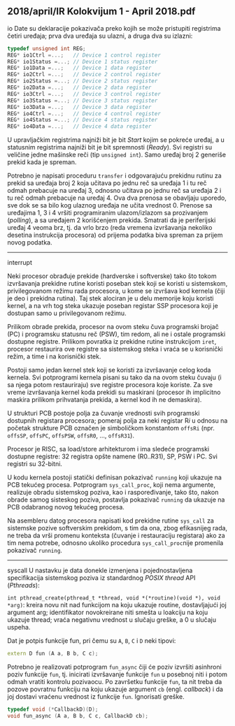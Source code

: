 2018/april/IR Kolokvijum 1 - April 2018.pdf
--------------------------------------------------------------------------------
io
Date su deklaracije pokazivača preko kojih se može pristupiti registrima četiri uređaja; prva
dva uređaja su ulazni, a druga dva su izlazni:

```cpp
typedef unsigned int REG;
REG* io1Ctrl =...;   // Device 1 control register
REG* io1Status =...; // Device 1 status register
REG* io1Data =...;   // Device 1 data register
REG* io2Ctrl =...;   // Device 2 control register
REG* io2Status =...; // Device 2 status register
REG* io2Data =...;   // Device 2 data register
REG* io3Ctrl =...;   // Device 3 control register
REG* io3Status =...; // Device 3 status register
REG* io3Data =...;   // Device 3 data register
REG* io4Ctrl =...;   // Device 4 control register
REG* io4Status =...; // Device 4 status register
REG* io4Data =...;   // Device 4 data register
```
U upravljačkim registrima najniži bit je bit *Start* kojim se pokreće uređaj,  a u statusnim
registrima najniži bit je bit spremnosti (*Ready*).  Svi registri su veličine jedne mašinske reči
(tip `unsigned int`). Samo uređaj broj 2 generiše prekid kada je spreman.

Potrebno je napisati proceduru `transfer` i odgovarajuću prekidnu rutinu za prekid sa uređaja
broj 2 koja učitava po jednu reč sa uređaja 1 i tu reč odmah prebacuje na uređaj 3, odnosno
učitava po jednu reč sa uređaja 2 i tu reč odmah prebacuje na uređaj 4. Ova dva prenosa se
obavljaju uporedo, sve dok se sa bilo kog ulaznog uređaja ne učita vrednost 0. Prenose sa
uređajima 1,  3 i 4 vršiti programiranim ulazom/izlazom sa prozivanjem (*polling*),  a sa
uređajem 2 korišćenjem prekida. Smatrati da je periferijski uređaj 4 veoma brz, tj. da vrlo
brzo (reda vremena izvršavanja nekoliko desetina instrukcija procesora) od prijema podatka
biva spreman za prijem novog podatka.


--------------------------------------------------------------------------------
interrupt

Neki procesor obrađuje prekide (hardverske i softverske) tako što tokom izvršavanja prekidne
rutine koristi poseban stek koji se koristi u sistemskom,  privilegovanom režimu rada
procesora, u kome se izvršava kod kernela (čiji je deo i prekidna rutina).
Taj stek alociran je u delu memorije koju koristi kernel, a na vrh tog steka ukazuje poseban registar SSP procesora
koji je dostupan samo u privilegovanom režimu.

Prilikom obrade prekida, procesor na ovom steku čuva programski brojač (PC) i programsku
statusnu reč (PSW), tim redom, ali ne i ostale programski dostupne registre. Prilikom povratka
iz prekidne rutine instrukcijom `iret`,  procesor restaurira ove registre sa sistemskog steka i
vraća se u korisnički režim, a time i na korisnički stek.

Postoji samo jedan kernel stek koji se koristi za izvršavanje celog koda kernela.  Svi
potprogrami kernela pisani su tako da na ovom steku čuvaju (i sa njega potom restauriraju)
sve registre procesora koje koriste. Za sve vreme izvršavanja kernel koda prekidi su maskirani
(procesor ih implicitno maskira prilikom prihvatanja prekida, a kernel kod ih ne demaskira).

U strukturi PCB postoje polja za čuvanje vrednosti svih programski dostupnih registara
procesora;  pomeraj polja za neki registar R*i* u odnosu na početak strukture PCB označen je
simboličkom konstantom `offsRi` (npr. `offsSP`, `offsPC`, `offsPSW`, `offsR0`, ..., `offsR31`).

Procesor je RISC,  sa load/store arhitekturom i ima sledeće programski dostupne registre: 32
registra opšte namene (R0..R31), SP, PSW i PC. Svi registri su 32-bitni.

U kodu kernela postoji statički definisan pokazivač `running` koji ukazuje na PCB tekućeg
procesa.  Potprogram `sys_call_proc`,  koji nema argumente,  realizuje obradu sistemskog
poziva,  kao i raspoređivanje,  tako što,  nakon obrade samog sisteskog poziva,  postavlja
pokazivač `running` da ukazuje na PCB odabranog novog tekućeg procesa.

Na asembleru datog procesora napisati kod prekidne rutine `sys_call` za sistemske pozive
softverskim prekidom, s tim da ona, zbog efikasnijeg rada, ne treba da vrši promenu konteksta
(čuvanje i restauraciju registara)  ako za tim nema potrebe,  odnosno ukoliko procedura
`sys_call_proc`nije promenila pokazivač `running`.


--------------------------------------------------------------------------------
syscall
U nastavku je data donekle izmenjena i pojednostavljena specifikacija sistemskog poziva iz
standardnog *POSIX thread* API (*Pthreads*):

`int pthread_create(pthread_t *thread, void *(*routine)(void *), void *arg)`:
kreira novu nit nad funkcijom na koju ukazuje routine, dostavljajući joj argument arg;
identifikator novokreirane niti smešta u loakciju na koju ukazuje thread;  vraća negativnu
vrednost u slučaju greške, a 0 u slučaju uspeha.

Dat je potpis funkcije fun, pri čemu su `A`, `B`, `C` i `D` neki tipovi:
```cpp
extern D fun (A a, B b, C c);
```

Potrebno je realizovati potprogram `fun_async` čiji će poziv izvršiti asinhroni poziv funkcije
`fun`,  tj.  inicirati izvršavanje funkcije `fun` u posebnoj niti i potom odmah vratiti kontrolu
pozivaocu.  Po završetku funkcije `fun`,  ta nit treba da pozove povratnu funkciju na koju
ukazuje argument `cb` (engl. *callback*)  i da joj dostavi vraćenu vrednost iz funkcije `fun`.
Ignorisati greške.

```cpp
typedef void (*CallbackD)(D);
void fun_async (A a, B b, C c, CallbackD cb);
```
